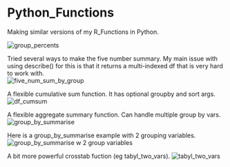 # Python_Functions
Making similar versions of my R_Functions in Python.

![group_percents](https://github.com/user-attachments/assets/436fa41b-4bc5-43e9-9965-adefb55ce050)

Tried several ways to make the five number summary.
My main issue with using describe() for this is that it returns a multi-indexed df that is very hard to work with.  
![five_num_sum_by_group](https://github.com/user-attachments/assets/6fc077f3-d4d2-4698-a1b1-b615e4ddedf7)

A flexible cumulative sum function. It has optional groupby and sort args.
![df_cumsum](https://github.com/user-attachments/assets/23f79a7c-1b91-47d8-90f0-6adad7e4d4bd)


A flexible aggregate summary function. Can handle multiple group by vars.
![group_by_summarise](https://github.com/user-attachments/assets/e66351a6-2da4-497e-a31e-f3c2a52b362d)

Here is a group_by_summarise example with 2 grouping variables.
![group_by_summarise w 2 group variables](https://github.com/user-attachments/assets/05187691-5b1b-4ba4-a3b1-9db87af15a47)

A bit more powerful crosstab fuction (eg tabyl_two_vars).
![tabyl_two_vars](https://github.com/user-attachments/assets/11bb95ae-9159-4d13-8601-b91e3bcc3121)
